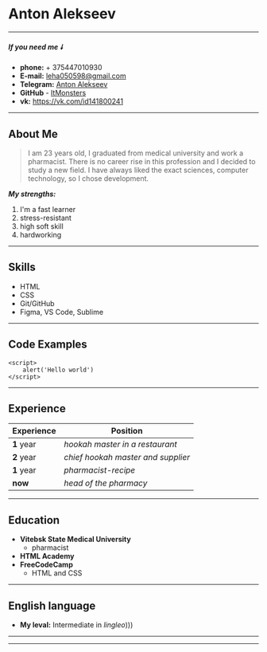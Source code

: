 # Anton Alekseev
----

#### ***If you need me &#129047;*** 
- **phone:** + 375447010930
- **E-mail:** leha050598@gmail.com
- **Telegram:** [Anton Alekseev](https://t.me/antonalekseev98)
- **GitHub** - [ItMonsters](https://github.com/ItMonsters)
- **vk:** https://vk.com/id141800241
    
*********

##  About Me
> I am 23 years old, I graduated from medical university and work a pharmacist. There is no career rise in this profession and I decided to study a new field. I have always liked the exact sciences, computer technology, so I chose development.

***My strengths:*** 
1. I'm a fast learner
2. stress-resistant
3. high soft skill
4. hardworking


******


## Skills
* HTML
* CSS
* Git/GitHub
* Figma, VS Code, Sublime
----

## Code Examples
``` 
<script>
    alert('Hello world')
</script>
```
---

## Experience

| Experience | Position |
| ------ | ------ |
| **1** year | *hookah master in a restaurant* |
| **2** year | *chief hookah master and supplier* |
| **1** year | *pharmacist-recipe* |
| **now** | *head of the pharmacy* |

----
## Education
+ **Vitebsk State Medical University**
    - pharmacist
+ **HTML Academy**
+ **FreeCodeCamp**
    - HTML and CSS
----

## English language
- **My leval:** Intermediate in *lingleo*)))
-----
-----